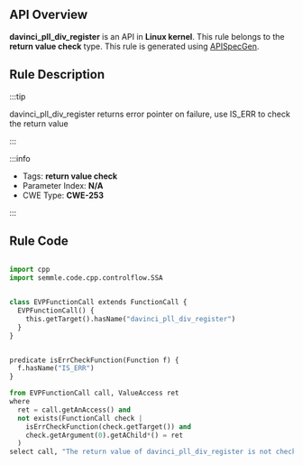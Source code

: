 ---
---


## API Overview
**davinci_pll_div_register** is an API in **Linux kernel**. This rule belongs to the **return value check** type. This rule is generated using [APISpecGen](../../tools/APISpecGen).
## Rule Description

:::tip

davinci_pll_div_register returns error pointer on failure, use IS_ERR to check the return value

:::

:::info

- Tags: **return value check**
- Parameter Index: **N/A**
- CWE Type: **CWE-253**

:::

## Rule Code
```python

import cpp
import semmle.code.cpp.controlflow.SSA


class EVPFunctionCall extends FunctionCall {
  EVPFunctionCall() {
    this.getTarget().hasName("davinci_pll_div_register")
  }
}


predicate isErrCheckFunction(Function f) {
  f.hasName("IS_ERR") 
}

from EVPFunctionCall call, ValueAccess ret
where
  ret = call.getAnAccess() and
  not exists(FunctionCall check |
    isErrCheckFunction(check.getTarget()) and
    check.getArgument(0).getAChild*() = ret
  )
select call, "The return value of davinci_pll_div_register is not checked with IS_ERR."
    
```